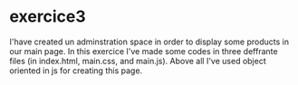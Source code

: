# exercice3
I'have created un adminstration space in order to display some products in our main page.
In this exercice I've made some codes in three deffrante files (in index.html, main.css, and main.js).
Above all I've used object oriented in js for creating this page.
